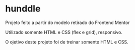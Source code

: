 # hunddle

Projeto feito a partir do modelo retirado do Frontend Mentor

Utilizado somente HTML e CSS (flex e grid), responsivo.

O ojetivo deste projeto foi de treinar somente HTML e CSS.
